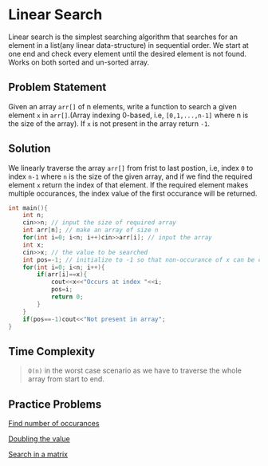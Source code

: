 # Linear Search

Linear search is the simplest searching algorithm that searches for an element in a list(any linear data-structure) in sequential order. We start at one end and check every element until the desired element is not found.
Works on both sorted and un-sorted array.

## Problem Statement

Given an array `arr[]` of n elements, write a function to search a given element `x` in `arr[]`.(Array indexing 0-based, i.e,  `[0,1,...,n-1]` where n is the size of the array). If `x` is not present in the array return `-1`.

## Solution

We linearly traverse the array `arr[]` from frist to last postion, i.e, index `0` to index `n-1` where `n` is the size of the given array, and if we find the required element `x` return the index of that element. If the required element makes multiple occurances, the index value of the first occurance will be returned.

```cpp
int main(){
    int n;
    cin>>n; // input the size of required array
    int arr[n]; // make an array of size n
    for(int i=0; i<n; i++)cin>>arr[i]; // input the array
    int x; 
    cin>>x; // the value to be searched
    int pos=-1; // initialize to -1 so that non-occurance of x can be checked
    for(int i=0; i<n; i++){
        if(arr[i]==x){
            cout<<x<<"Occurs at index "<<i;
            pos=i;
            return 0;
        }
    }
    if(pos==-1)cout<<"Not present in array";
}
```

## Time Complexity

>`O(n)` in the worst case scenario as we have to traverse the whole array from start to end.

## Practice Problems

[Find number of occurances](https://practice.geeksforgeeks.org/problems/number-of-occurrence2259/1/?category[]=Searching&page=1&query=category[]Searchingpage1)

[Doubling the value](https://practice.geeksforgeeks.org/problems/doubling-the-value4859/1/?category[]=Searching&page=1&query=category[]Searchingpage1)

[Search in a matrix](https://practice.geeksforgeeks.org/problems/search-in-a-matrix17201720/1/?category[]=Searching&page=2&query=category[]Searchingpage2)